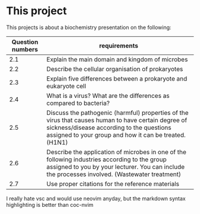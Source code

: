 # This project

This projects is about a biochemistry presentation on the following:		 

| Question numbers | requirements |
|-----|------|
| 2.1 | Explain the main domain and kingdom of microbes |
| 2.2 | Describe the cellular organisation of prokaryotes |
| 2.3 | Explain five differences between a prokaryote and eukaryote cell |
| 2.4 | What is a virus? What are the differences as compared to bacteria? |
| 2.5 | Discuss the pathogenic (harmful) properties of the virus that causes human to have certain degree of sickness/disease according to the questions assigned to your group and how it can be treated. (H1N1)|
| 2.6 | Describe the application of microbes in one of the following industries according to the group assigned to you by your lecturer. You can include the processes involved. (Wastewater treatment) |
| 2.7 | Use proper citations for the reference materials |


I really hate vsc and would use neovim anyday, but the markdown syntax highlighting is better than coc-nvim